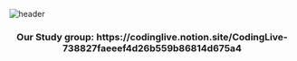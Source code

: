 ![header](https://capsule-render.vercel.app/api?type=waving&color=ffbf1b&height=200&section=header&text=Hi%20There👋%20I'm%20Hyunbin%20Kim&fontSize=50)
<h3 align="center">
Our Study group: https://codinglive.notion.site/CodingLive-738827faeeef4d26b559b86814d675a4
</p>
